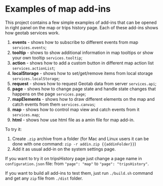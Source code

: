 # Examples of map add-ins

This project contains a few simple examples of add-ins that can be opened in right panel on the map or trips history page. Each of these add-ins shows how geotab services work.

1) **events** - shows how to subscribe to different events from map `services.events`;
2) **tooltip** - shows to show additional information in map tooltips or show your own tooltip `services.tooltip`;
3) **action** - shows how to add a custom button in different map action list `services.actionList`;
4) **localStorage** - shows how to set/get/remove items from local storage `services.localStorage`;
5) **request** - shows how to request Geotab data from server `services.api`;
6) **page** - shows how to change page state and handle state changes that happens on the page `services.page`;
7) **mapElements** - shows how to draw different elements on the map and catch events from them `services.canvas`;
8) **map** - shows how to control map view and catch events from it `services.map`;
9) **html** - shows how use html file as a amin file for map add-in.

To try it:

1) Create `.zip` archive from a folder (for Mac and Linux users it can be done with one command: `zip -r addin.zip {{addinFolder}}`)
2) Add it as usual add-in on the system settings page.

If you want to try it on tripsHistory page just change a page name in `configuration.json` file: from `"page": "map"` to `"page": "tripsHistory"`.

If you want to build all add-ins to test them, just run `./build.sh` command and get any `zip` file from `./dist` folder.